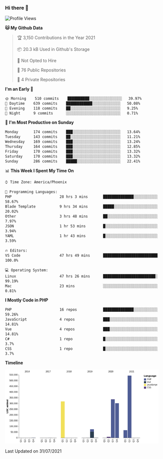 ### Hi there 👋

<!--START_SECTION:waka-->
![Profile Views](http://img.shields.io/badge/Profile%20Views-0-blue)

**🐱 My Github Data** 

> 🏆 3,150 Contributions in the Year 2021
 > 
> 📦 20.3 kB Used in Github's Storage 
 > 
> 🚫 Not Opted to Hire
 > 
> 📜 76 Public Repositories 
 > 
> 🔑 4 Private Repositories  
 > 
**I'm an Early 🐤** 

```text
🌞 Morning    510 commits    ██████████░░░░░░░░░░░░░░░   39.97% 
🌆 Daytime    639 commits    ████████████░░░░░░░░░░░░░   50.08% 
🌃 Evening    118 commits    ██░░░░░░░░░░░░░░░░░░░░░░░   9.25% 
🌙 Night      9 commits      ░░░░░░░░░░░░░░░░░░░░░░░░░   0.71%

```
📅 **I'm Most Productive on Sunday** 

```text
Monday       174 commits    ███░░░░░░░░░░░░░░░░░░░░░░   13.64% 
Tuesday      143 commits    ██░░░░░░░░░░░░░░░░░░░░░░░   11.21% 
Wednesday    169 commits    ███░░░░░░░░░░░░░░░░░░░░░░   13.24% 
Thursday     164 commits    ███░░░░░░░░░░░░░░░░░░░░░░   12.85% 
Friday       170 commits    ███░░░░░░░░░░░░░░░░░░░░░░   13.32% 
Saturday     170 commits    ███░░░░░░░░░░░░░░░░░░░░░░   13.32% 
Sunday       286 commits    █████░░░░░░░░░░░░░░░░░░░░   22.41%

```


📊 **This Week I Spent My Time On** 

```text
⌚︎ Time Zone: America/Phoenix

💬 Programming Languages: 
PHP                      28 hrs 3 mins       ██████████████░░░░░░░░░░░   58.67% 
Blade Template           9 hrs 34 mins       █████░░░░░░░░░░░░░░░░░░░░   20.02% 
Other                    3 hrs 48 mins       ██░░░░░░░░░░░░░░░░░░░░░░░   7.97% 
JSON                     1 hr 53 mins        █░░░░░░░░░░░░░░░░░░░░░░░░   3.94% 
YAML                     1 hr 43 mins        █░░░░░░░░░░░░░░░░░░░░░░░░   3.59%

🔥 Editors: 
VS Code                  47 hrs 49 mins      █████████████████████████   100.0%

💻 Operating System: 
Linux                    47 hrs 26 mins      ████████████████████████░   99.19% 
Mac                      23 mins             ░░░░░░░░░░░░░░░░░░░░░░░░░   0.81%

```

**I Mostly Code in PHP** 

```text
PHP                      16 repos            ██████████████░░░░░░░░░░░   59.26% 
JavaScript               4 repos             ███░░░░░░░░░░░░░░░░░░░░░░   14.81% 
Vue                      4 repos             ███░░░░░░░░░░░░░░░░░░░░░░   14.81% 
C#                       1 repo              █░░░░░░░░░░░░░░░░░░░░░░░░   3.7% 
CSS                      1 repo              █░░░░░░░░░░░░░░░░░░░░░░░░   3.7%

```


**Timeline**

![Chart not found](https://raw.githubusercontent.com/mikebronner/mikebronner/master/charts/bar_graph.png) 


 Last Updated on 31/07/2021
<!--END_SECTION:waka-->

<!--
**mikebronner/mikebronner** is a ✨ _special_ ✨ repository because its `README.md` (this file) appears on your GitHub profile.

Here are some ideas to get you started:

- 🔭 I’m currently working on ...
- 🌱 I’m currently learning ...
- 👯 I’m looking to collaborate on ...
- 🤔 I’m looking for help with ...
- 💬 Ask me about ...
- 📫 How to reach me: ...
- 😄 Pronouns: ...
- ⚡ Fun fact: ...
-->
